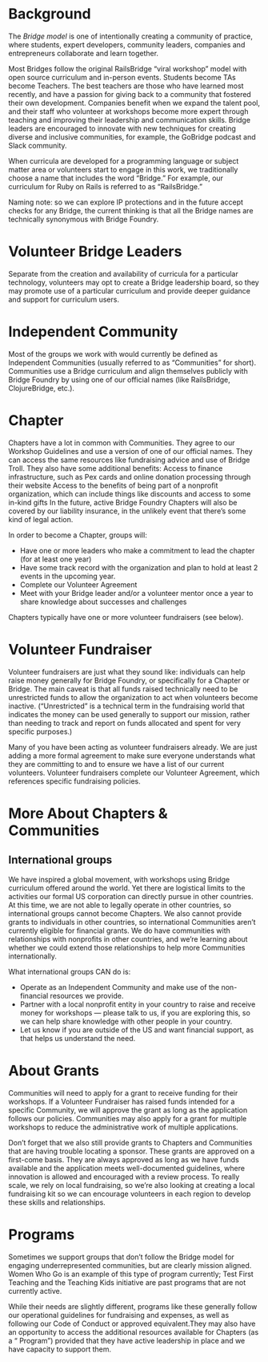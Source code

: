 # Background
The *Bridge model* is one of intentionally creating a community of practice, where students, expert developers, community leaders, companies and entrepreneurs collaborate and learn together.

Most Bridges follow the original RailsBridge “viral workshop” model with open source curriculum and in-person events. Students become TAs become Teachers. The best teachers are those who have learned most recently, and have a passion for giving back to a community that fostered their own development. Companies benefit when we expand the talent pool, and their staff who volunteer at workshops become more expert through teaching and improving their leadership and communication skills.  Bridge leaders are encouraged to innovate with new techniques for creating diverse and inclusive communities, for example, the GoBridge podcast and Slack community.

When curricula are developed for a programming language or subject matter area or volunteers start to engage in this work, we traditionally choose a name that includes the word “Bridge.” For example, our curriculum for Ruby on Rails is referred to as “RailsBridge.”  

Naming note: so we can explore IP protections and in the future accept checks for any Bridge, the current thinking is that all the Bridge names are technically synonymous with Bridge Foundry.

# Volunteer Bridge Leaders
Separate from the creation and availability of curricula for a particular technology, volunteers may opt to create a Bridge leadership board, so they may promote use of a particular curriculum and provide deeper guidance and support for curriculum users.

# Independent Community
Most of the groups we work with would currently be defined as Independent Communities (usually referred to as “Communities” for short). Communities use a Bridge curriculum and align themselves publicly with Bridge Foundry by using one of our official names (like RailsBridge, ClojureBridge, etc.). 

# Chapter
Chapters have a lot in common with Communities. They agree to our Workshop Guidelines and use a version of one of our official names. They can access the same resources like fundraising advice and use of Bridge Troll. They also have some additional benefits:
Access to finance infrastructure, such as Pex cards and online donation processing through their website
Access to the benefits of being part of a nonprofit organization, which can include things like discounts and access to some in-kind gifts
In the future, active Bridge Foundry Chapters will also be covered by our liability insurance, in the unlikely event that there’s some kind of legal action.

In order to become a Chapter, groups will:
* Have one or more leaders who make a commitment to lead the chapter (for at least one year)
* Have some track record with the organization and plan to hold at least 2 events in the upcoming year.
* Complete our Volunteer Agreement
* Meet with your Bridge leader and/or a volunteer mentor once a year to share knowledge about successes and challenges

Chapters typically have one or more volunteer fundraisers (see below).

# Volunteer Fundraiser 

Volunteer fundraisers are just what they sound like: individuals can help raise money generally for Bridge Foundry, or specifically for a Chapter or Bridge. The main caveat is that all funds raised technically need to be unrestricted funds to allow the organization to act when volunteers become inactive. (“Unrestricted” is a technical term in the fundraising world that indicates the money can be used generally to support our mission, rather than needing to track and report on funds allocated and spent for very specific purposes.)

Many of you have been acting as volunteer fundraisers already. We are just adding a more formal agreement to make sure everyone understands what they are committing to and to ensure we have a list of our current volunteers. Volunteer fundraisers complete our Volunteer Agreement, which references specific fundraising policies.

# More About Chapters & Communities

## International groups
We have inspired a global movement, with workshops using Bridge curriculum offered around the world. Yet there are logistical limits to the activities our formal US corporation can directly pursue in other countries. At this time, we are not able to legally operate in other countries, so international groups cannot become Chapters. We also cannot provide grants to individuals in other countries, so international Communities aren’t currently eligible for financial grants. We do have communities with relationships with nonprofits in other countries, and we’re learning about whether we could extend those relationships to help more Communities internationally. 

What international groups CAN do is:
* Operate as an Independent Community and make use of the non-financial resources we provide. 
* Partner with a local nonprofit entity in your country to raise and receive money for workshops — please talk to us, if you are exploring this, so we can help share knowledge with other people in your country.
* Let us know if you are outside of the US and want financial support, as that helps us understand the need.

# About Grants

Communities will need to apply for a grant to receive funding for their workshops. If a Volunteer Fundraiser has raised funds intended for a specific Community, we will approve the grant as long as the application follows our policies. Communities may also apply for a grant for multiple workshops to reduce the administrative work of multiple applications.

Don’t forget that we also still provide grants to Chapters and Communities that are having trouble locating a sponsor. These grants are approved on a first-come basis. They are always approved as long as we have funds available and the application meets well-documented guidelines, where innovation is allowed and encouraged with a review process. To really scale, we rely on local fundraising, so we’re also looking at creating a local fundraising kit so we can encourage volunteers in each region to develop these skills and relationships.

# Programs

Sometimes we support groups that don’t follow the Bridge model for engaging underrepresented communities, but are clearly mission aligned. Women Who Go is an example of this type of program currently; Test First Teaching and the Teaching Kids initiative are past programs that are not currently active.  

While their needs are slightly different, programs like these generally follow our operational guidelines for fundraising and expenses, as well as following our Code of Conduct or approved equivalent.They may also have an opportunity to access the additional resources available for Chapters (as a “ Program”) provided that they have active leadership in place and we have capacity to support them.


